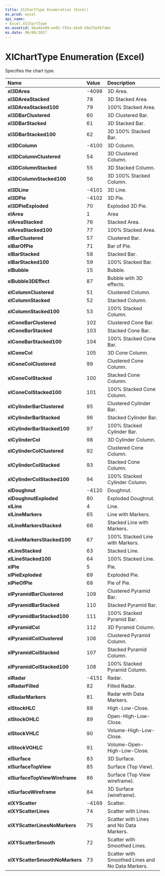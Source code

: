 ```yaml
---
title: XlChartType Enumeration (Excel)
ms.prod: excel
api_name:
- Excel.XlChartType
ms.assetid: bba4ee89-ee91-f55a-d2e0-59a73e5bfabe
ms.date: 06/08/2017
---
```



# XlChartType Enumeration (Excel)

Specifies the chart type.



|**Name**|**Value**|**Description**|
|:-----|:-----|:-----|
| **xl3DArea**|-4098|3D Area.|
| **xl3DAreaStacked**|78|3D Stacked Area.|
| **xl3DAreaStacked100**|79|100% Stacked Area.|
| **xl3DBarClustered**|60|3D Clustered Bar.|
| **xl3DBarStacked**|61|3D Stacked Bar.|
| **xl3DBarStacked100**|62|3D 100% Stacked Bar.|
| **xl3DColumn**|-4100|3D Column.|
| **xl3DColumnClustered**|54|3D Clustered Column.|
| **xl3DColumnStacked**|55|3D Stacked Column. |
| **xl3DColumnStacked100**|56|3D 100% Stacked Column.|
| **xl3DLine**|-4101|3D Line.|
| **xl3DPie**|-4102|3D Pie.|
| **xl3DPieExploded**|70|Exploded 3D Pie.|
| **xlArea**|1|Area|
| **xlAreaStacked**|76|Stacked Area.|
| **xlAreaStacked100**|77|100% Stacked Area.|
| **xlBarClustered**|57|Clustered Bar.|
| **xlBarOfPie**|71|Bar of Pie.|
| **xlBarStacked**|58|Stacked Bar.|
| **xlBarStacked100**|59|100% Stacked Bar.|
| **xlBubble**|15|Bubble.|
| **xlBubble3DEffect**|87|Bubble with 3D effects.|
| **xlColumnClustered**|51|Clustered Column.|
| **xlColumnStacked**|52|Stacked Column.|
| **xlColumnStacked100**|53|100% Stacked Column.|
| **xlConeBarClustered**|102|Clustered Cone Bar.|
| **xlConeBarStacked**|103|Stacked Cone Bar.|
| **xlConeBarStacked100**|104|100% Stacked Cone Bar.|
| **xlConeCol**|105|3D Cone Column.|
| **xlConeColClustered**|99|Clustered Cone Column.|
| **xlConeColStacked**|100|Stacked Cone Column.|
| **xlConeColStacked100**|101|100% Stacked Cone Column.|
| **xlCylinderBarClustered**|95|Clustered Cylinder Bar.|
| **xlCylinderBarStacked**|96|Stacked Cylinder Bar.|
| **xlCylinderBarStacked100**|97|100% Stacked Cylinder Bar.|
| **xlCylinderCol**|98|3D Cylinder Column.|
| **xlCylinderColClustered**|92|Clustered Cone Column.|
| **xlCylinderColStacked**|93|Stacked Cone Column.|
| **xlCylinderColStacked100**|94|100% Stacked Cylinder Column.|
| **xlDoughnut**|-4120|Doughnut.|
| **xlDoughnutExploded**|80|Exploded Doughnut.|
| **xlLine**|4|Line.|
| **xlLineMarkers**|65|Line with Markers.|
| **xlLineMarkersStacked**|66|Stacked Line with Markers.|
| **xlLineMarkersStacked100**|67|100% Stacked Line with Markers.|
| **xlLineStacked**|63|Stacked Line.|
| **xlLineStacked100**|64|100% Stacked Line.|
| **xlPie**|5|Pie.|
| **xlPieExploded**|69|Exploded Pie.|
| **xlPieOfPie**|68|Pie of Pie.|
| **xlPyramidBarClustered**|109|Clustered Pyramid Bar.|
| **xlPyramidBarStacked**|110|Stacked Pyramid Bar.|
| **xlPyramidBarStacked100**|111|100% Stacked Pyramid Bar.|
| **xlPyramidCol**|112|3D Pyramid Column.|
| **xlPyramidColClustered**|106|Clustered Pyramid Column.|
| **xlPyramidColStacked**|107|Stacked Pyramid Column.|
| **xlPyramidColStacked100**|108|100% Stacked Pyramid Column.|
| **xlRadar**|-4151|Radar.|
| **xlRadarFilled**|82|Filled Radar.|
| **xlRadarMarkers**|81|Radar with Data Markers.|
| **xlStockHLC**|88|High-Low-Close.|
| **xlStockOHLC**|89|Open-High-Low-Close.|
| **xlStockVHLC**|90|Volume-High-Low-Close.|
| **xlStockVOHLC**|91|Volume-Open-High-Low-Close.|
| **xlSurface**|83|3D Surface.|
| **xlSurfaceTopView**|85|Surface (Top View).|
| **xlSurfaceTopViewWireframe**|86|Surface (Top View wireframe).|
| **xlSurfaceWireframe**|84|3D Surface (wireframe).|
| **xlXYScatter**|-4169|Scatter.|
| **xlXYScatterLines**|74|Scatter with Lines.|
| **xlXYScatterLinesNoMarkers**|75|Scatter with Lines and No Data Markers.|
| **xlXYScatterSmooth**|72|Scatter with Smoothed Lines.|
| **xlXYScatterSmoothNoMarkers**|73|Scatter with Smoothed Lines and No Data Markers.|

